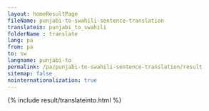 ```yaml
---
layout: homeResultPage
fileName: punjabi-to-swahili-sentence-translation
translatein: punjabi_to_swahili
folderName : translate
lang: pa
from: pa
to: sw
langname: punjabi-to
permalink: /pa/punjabi-to-swahili-sentence-translation/result
sitemap: false
nointernationalization: true
---
```

{% include result/translateinto.html %}

<script src="/js/result/translation.js" data-foldername="{{page.folderName}}" data-lang="{{page.lang}}"></script>
